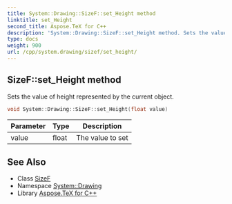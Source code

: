 ```yaml
---
title: System::Drawing::SizeF::set_Height method
linktitle: set_Height
second_title: Aspose.TeX for C++
description: 'System::Drawing::SizeF::set_Height method. Sets the value of height represented by the current object in C++.'
type: docs
weight: 900
url: /cpp/system.drawing/sizef/set_height/
---
```

## SizeF::set_Height method


Sets the value of height represented by the current object.

```cpp
void System::Drawing::SizeF::set_Height(float value)
```


| Parameter | Type | Description |
| --- | --- | --- |
| value | float | The value to set |

## See Also

* Class [SizeF](../)
* Namespace [System::Drawing](../../)
* Library [Aspose.TeX for C++](../../../)
